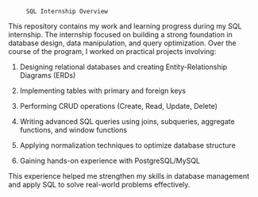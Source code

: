          SQL Internship Overview

This repository contains my work and learning progress during my SQL internship. The internship focused on building a strong foundation in database design, data manipulation, and query optimization. Over the course of the program, I worked on practical projects involving:

1) Designing relational databases and creating Entity-Relationship Diagrams (ERDs)

2) Implementing tables with primary and foreign keys

3) Performing CRUD operations (Create, Read, Update, Delete)

4) Writing advanced SQL queries using joins, subqueries, aggregate functions, and window functions

5) Applying normalization techniques to optimize database structure

6) Gaining hands-on experience with PostgreSQL/MySQL


This experience helped me strengthen my skills in database management and apply SQL to solve real-world problems effectively.


